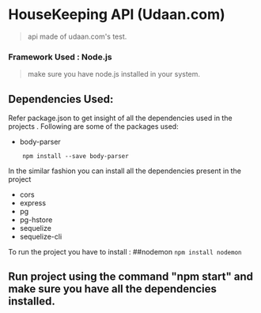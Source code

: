 # HouseKeeping API (Udaan.com)
>api made of udaan.com's test.

### Framework Used : Node.js
>make sure you have node.js installed in your system.


## Dependencies Used:
Refer package.json to get insight of all the dependencies used in the projects . Following are some of the packages used:

* body-parser
	
```
	npm install --save body-parser
```
In the similar fashion you can install all the dependencies present in the project

 * cors
 * express
 * pg
 * pg-hstore
 * sequelize
 * sequelize-cli
 
To run the project you have to install :
##nodemon
```npm install nodemon```

## Run project using the command "npm start" and make sure you have all the dependencies installed.
